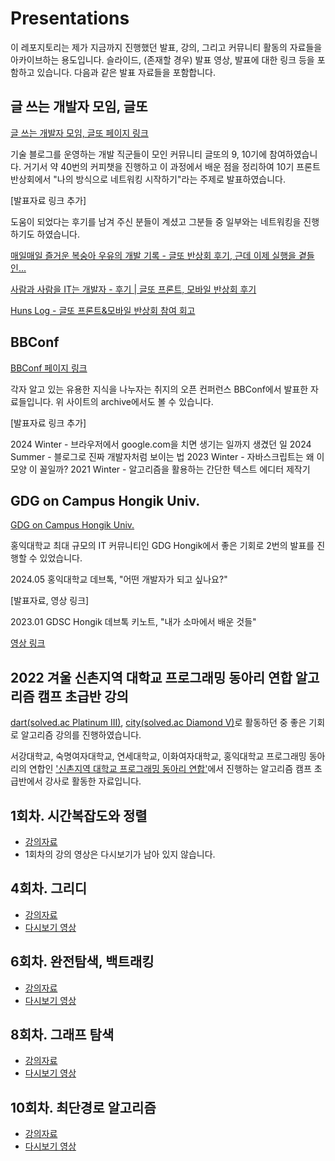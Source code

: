 # Presentations

이 레포지토리는 제가 지금까지 진행했던 발표, 강의, 그리고 커뮤니티 활동의 자료들을 아카이브하는 용도입니다. 슬라이드, (존재할 경우) 발표 영상, 발표에 대한 링크 등을 포함하고 있습니다. 다음과 같은 발표 자료들을 포함합니다.

## 글 쓰는 개발자 모임, 글또

[글 쓰는 개발자 모임, 글또 페이지 링크](https://geultto.github.io/)

기술 블로그를 운영하는 개발 직군들이 모인 커뮤니티 글또의 9, 10기에 참여하였습니다. 거기서 약 40번의 커피챗을 진행하고 이 과정에서 배운 점을 정리하여 10기 프론트 반상회에서 "나의 방식으로 네트워킹 시작하기"라는 주제로 발표하였습니다.

[발표자료 링크 추가]

도움이 되었다는 후기를 남겨 주신 분들이 계셨고 그분들 중 일부와는 네트워킹을 진행하기도 하였습니다.

[매일매일 즐거운 복숭아 우유의 개발 기록 - 글또 반상회 후기, 근데 이제 실행을 곁들인...](https://peach-milk.tistory.com/entry/%EA%B8%80%EB%98%90-%EB%B0%98%EC%83%81%ED%9A%8C-%ED%9B%84%EA%B8%B0-%EA%B7%BC%EB%8D%B0-%EC%9D%B4%EC%A0%9C-%EC%8B%A4%ED%96%89%EC%9D%84-%EA%B3%81%EB%93%A4%EC%9D%B8)

[사람과 사람을 IT는 개발자 - 후기 | 글또 프론트, 모바일 반상회 후기](https://seongeun-it.tistory.com/329)

[Huns Log - 글또 프론트&모바일 반상회 참여 회고](https://blog.huns.site/blog/posts/personal/diary/geultto-10th-village-neighborhood-meeting)

## BBConf

[BBConf 페이지 링크](https://bbconf.kr/about/)

각자 알고 있는 유용한 지식을 나누자는 취지의 오픈 컨퍼런스 BBConf에서 발표한 자료들입니다. 위 사이트의 archive에서도 볼 수 있습니다.

[발표자료 링크 추가]

2024 Winter - 브라우저에서 google.com을 치면 생기는 일까지 생겼던 일
2024 Summer - 블로그로 진짜 개발자처럼 보이는 법
2023 Winter - 자바스크립트는 왜 이 모양 이 꼴일까?
2021 Winter - 알고리즘을 활용하는 간단한 텍스트 에디터 제작기

## GDG on Campus Hongik Univ.

[GDG on Campus Hongik Univ.](https://www.gdschongik.com/)

홍익대학교 최대 규모의 IT 커뮤니티인 GDG Hongik에서 좋은 기회로 2번의 발표를 진행할 수 있었습니다.

2024.05 홍익대학교 데브톡, "어떤 개발자가 되고 싶나요?"

[발표자료, 영상 링크]

2023.01 GDSC Hongik 데브톡 키노트, "내가 소마에서 배운 것들"

[영상 링크](https://www.youtube.com/watch?v=RXpOaKQES-g)

## 2022 겨울 신촌지역 대학교 프로그래밍 동아리 연합 알고리즘 캠프 초급반 강의

[dart(solved.ac Platinum III)](https://solved.ac/profile/dart), [city(solved.ac Diamond V)](https://solved.ac/profile/city)로 활동하던 중 좋은 기회로 알고리즘 강의를 진행하였습니다.

서강대학교, 숙명여자대학교, 연세대학교, 이화여자대학교, 홍익대학교 프로그래밍 동아리의 연합인 ['신촌지역 대학교 프로그래밍 동아리 연합'](https://icpc-sinchon.io/)에서 진행하는 알고리즘 캠프 초급반에서 강사로 활동한 자료입니다.

## 1회차. 시간복잡도와 정렬

- [강의자료](https://github.com/witch-factory/2022-winter-sinchon-lecture/blob/master/1%ED%9A%8C%EC%B0%A8_%EC%8B%9C%EA%B0%84%EB%B3%B5%EC%9E%A1%EB%8F%84%EC%99%80_%EC%A0%95%EB%A0%AC.pdf)
- 1회차의 강의 영상은 다시보기가 남아 있지 않습니다.

## 4회차. 그리디

- [강의자료](https://github.com/witch-factory/2022-winter-sinchon-lecture/blob/master/4%ED%9A%8C%EC%B0%A8_greedy.pdf)
- [다시보기 영상](https://youtube.com/live/5upD7Oqh1dQ)

## 6회차. 완전탐색, 백트래킹

- [강의자료](https://github.com/witch-factory/2022-winter-sinchon-lecture/blob/master/6%ED%9A%8C%EC%B0%A8_%EC%99%84%EC%A0%84%ED%83%90%EC%83%89_%EB%B0%B1%ED%8A%B8%EB%9E%98%ED%82%B9.pdf)
- [다시보기 영상](https://youtube.com/live/L6IQbf1Vge8)

## 8회차. 그래프 탐색

- [강의자료](https://github.com/witch-factory/2022-winter-sinchon-lecture/blob/master/8%ED%9A%8C%EC%B0%A8_%EA%B7%B8%EB%9E%98%ED%94%84%ED%83%90%EC%83%89.pdf)
- [다시보기 영상](https://youtube.com/live/C008DPn0Z9c)

## 10회차. 최단경로 알고리즘

- [강의자료](https://github.com/witch-factory/2022-winter-sinchon-lecture/blob/master/10%ED%9A%8C%EC%B0%A8.%20%EC%B5%9C%EB%8B%A8%EA%B2%BD%EB%A1%9C_%EC%95%8C%EA%B3%A0%EB%A6%AC%EC%A6%98.pdf)
- [다시보기 영상](https://youtube.com/live/rc3zqKOkRwQ)

